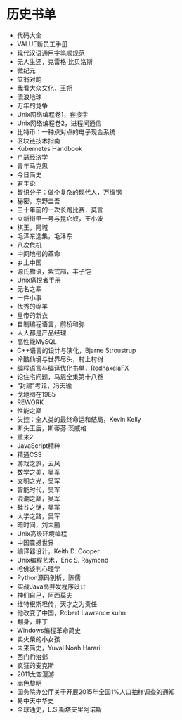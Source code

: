 # 历史书单

- 代码大全
- VALUE新员工手册
- 现代汉语通用字笔顺规范
- 无人生还，克雷格·比贝洛斯
- 微纪元
- 笠翁对韵
- 我看大众文化，王朔
- 流浪地球
- 万年的竞争
- Unix网络编程卷1，套接字
- Unix网络编程卷2，进程间通信
- 比特币：一种点对点的电子现金系统
- 区块链技术指南
- Kubernetes Handbook
- 卢瑟经济学
- 青年马克思
- 今日简史
- 君主论
- 智识分子：做个复杂的现代人，万维钢
- 秘密，东野圭吾
- 三十年前的一次长跑比赛，莫言
- 立新街甲一号与昆仑奴，王小波
- 棋王，阿城
- 毛泽东选集，毛泽东
- 八次危机
- 中间地带的革命
- 乡土中国
- 源氏物语，紫式部，丰子恺
- Unix痛恨者手册
- 无名之辈
- 一件小事
- 优秀的绵羊
- 皇帝的新衣
- 自制编程语言，前桥和弥
- 人人都是产品经理
- 高性能MySQL
- C++语言的设计与演化，Bjarne Stroustrup
- 冷酷仙境与世界尽头，村上村树
- 编程语言与编译优化书单，RednaxelaFX
- 论住宅问题，马恩全集第十八卷
- “封建”考论，冯天瑜
- 戈地图在1985
- REWORK
- 性能之巅
- 失控：全人类的最终命运和结局，Kevin Kelly
- 断头王后，斯蒂芬·茨威格
- 重来2
- JavaScript精粹
- 精通CSS
- 游戏之旅，云风
- 数学之美，吴军
- 文明之光，吴军
- 智能时代，吴军
- 浪潮之巅，吴军
- 硅谷之谜，吴军
- 大学之路，吴军
- 暗时间，刘未鹏
- Unix高级环境编程
- 中国震撼世界
- 编译器设计，Keith D. Cooper 
- Unix编程艺术，Eric S. Raymond
- 哈佛谈判心理学
- Python源码剖析，陈儒
- 实战Java高并发程序设计
- 神们自己，阿西莫夫
- 维特根斯坦传，天才之为责任 
- 他改变了中国，Robert Lawrance kuhn
- 翻身，韩丁
- Windows编程革命简史
- 卖火柴的小女孩
- 未来简史，Yuval Noah Harari
- 西门豹治邺
- 疯狂的麦克斯
- 2011太空漫游
- 赤色黎明
- 国务院办公厅关于开展2015年全国1%人口抽样调查的通知
- 易中天中华史
- 全球通史，L.S.斯塔夫里阿诺斯

